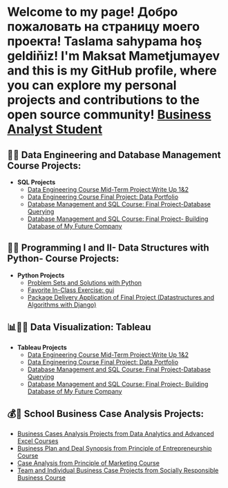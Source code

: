 <h1> Welcome to my page! Добро пожаловать на страницу моего проекта! Taslama sahypama hoş geldiňiz! 
 I'm Maksat Mametjumayev and this is my GitHub profile, where you can explore my personal projects and contributions to the open source community!
  <a href="https://www.linkedin.com/in/maksat-mametjumayev/">Business Analyst Student</a></h1>

<h2>👨‍💻 Data Engineering and Database Management Course Projects:</h2>

- <b>SQL Projects</b>
  - [Data Engineering Course Mid-Term Project:Write Up 1&2](https://github.com/Maksat18/corruption)
  - [Data Engineering Course Final Project: Data Portfolio](https://github.com/Maksat18/hunger)
  - [Database Management and SQL Course: Final Project-Database Querying](https://github.com/Maksat18/human_resources)
  - [Database Management and SQL Course: Final Project- Building Database of My Future Company](https://github.com/Maksat18/Maksatly)
  
<h2>👨‍💻 Programming I and II- Data Structures with Python- Course Projects:</h2>

- <b>Python Projects</b>
  - [Problem Sets and Solutions with Python](https://github.com/Maksat18/python-problem-sets)
  - [Favorite In-Class Exercise: gui](https://github.com/Maksat18/gui-exercises)
  - [Package Delivery Application of Final Project (Datastructures and Algorithms with Django)](https://github.com/Maksat18/python-final-project)
  
<h2>📊👨‍💻 Data Visualization: Tableau</h2>

- <b>Tableau Projects</b>
  - [Data Engineering Course Mid-Term Project:Write Up 1&2](https://github.com/Maksat18/corruption)
  - [Data Engineering Course Final Project: Data Portfolio](https://github.com/Maksat18/hunger)
  - [Database Management and SQL Course: Final Project-Database Querying](https://github.com/Maksat18/human_resources)
  - [Database Management and SQL Course: Final Project- Building Database of My Future Company](https://github.com/Maksat18/Maksatly)
  
<h2>💰💼 School Business Case Analysis Projects:</h2>

- [Business Cases Analysis Projects from Data Analytics and Advanced Excel Courses](https://github.com/Maksat18/Business-Cases)
- [Business Plan and Deal Synopsis from Principle of Entrepreneurship Course](https://github.com/Maksat18/entrepreneurship)
- [Case Analysis from Principle of Marketing Course](https://github.com/Maksat18/marketing-report)
- [Team and Individual Business Case Projects from Socially Responsible Business Course](https://github.com/Maksat18/Socially-Responsible-Business-)
